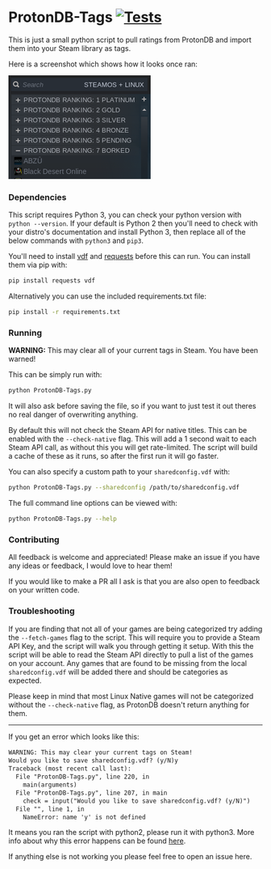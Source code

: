 # ProtonDB-Tags [![Tests](https://github.com/CorruptComputer/ProtonDB-Tags/actions/workflows/tests.yml/badge.svg)](https://github.com/CorruptComputer/ProtonDB-Tags/actions/workflows/tests.yml)

This is just a small python script to pull ratings from ProtonDB and import them into your Steam library as tags.

Here is a screenshot which shows how it looks once ran:

![Screenshot](screenshot.png)

### Dependencies

This script requires Python 3, you can check your python version with `python --version`. If your default is Python 2 then you'll need to check with your distro's documentation and install Python 3, then replace all of the below commands with `python3` and `pip3`.

You'll need to install [vdf](https://github.com/ValvePython/vdf) and [requests](https://requests.readthedocs.io/en/latest/) before this can run.
You can install them via pip with:
```bash
pip install requests vdf
```

Alternatively you can use the included requirements.txt file:
```bash
pip install -r requirements.txt
```

### Running

**WARNING:** This may clear all of your current tags in Steam. You have been warned!

This can be simply run with: 
```bash
python ProtonDB-Tags.py
```

It will also ask before saving the file, so if you want to just test it out theres no real danger of overwriting anything.

By default this will not check the Steam API for native titles. This can be enabled with the `--check-native` flag. This will add a 1 second wait to each Steam API call, as without this you will get rate-limited. The script will build a cache of these as it runs, so after the first run it will go faster.

You can also specify a custom path to your `sharedconfig.vdf` with: 
```bash
python ProtonDB-Tags.py --sharedconfig /path/to/sharedconfig.vdf
```

The full command line options can be viewed with: 
```bash
python ProtonDB-Tags.py --help
```

### Contributing

All feedback is welcome and appreciated! Please make an issue if you have any ideas or feedback, I would love to hear them!

If you would like to make a PR all I ask is that you are also open to feedback on your written code. 

### Troubleshooting

If you are finding that not all of your games are being categorized try adding the `--fetch-games` flag to the script.
This will require you to provide a Steam API Key, and the script will walk you through getting it setup.
With this the script will be able to read the Steam API directly to pull a list of the games on your account.
Any games that are found to be missing from the local `sharedconfig.vdf` will be added there and should be categories as expected.

Please keep in mind that most Linux Native games will not be categorized without the `--check-native` flag, as ProtonDB doesn't return anything for them.

---

If you get an error which looks like this:
```
WARNING: This may clear your current tags on Steam!
Would you like to save sharedconfig.vdf? (y/N)y
Traceback (most recent call last):
  File "ProtonDB-Tags.py", line 220, in 
    main(arguments)
  File "ProtonDB-Tags.py", line 207, in main
    check = input("Would you like to save sharedconfig.vdf? (y/N)")
  File "", line 1, in 
    NameError: name 'y' is not defined
```
It means you ran the script with python2, please run it with python3. More info about why this error happens can be found [here](https://stackoverflow.com/a/21122817).

If anything else is not working you please feel free to open an issue here.
